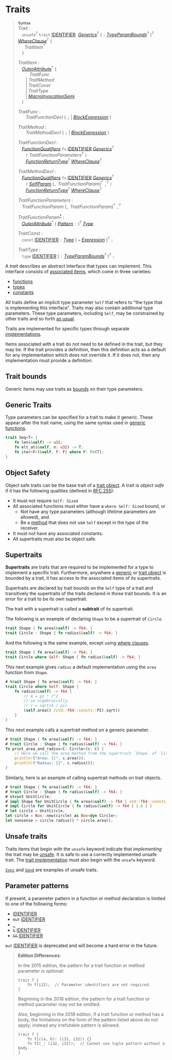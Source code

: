 # Traits

> **<sup>Syntax</sup>**\
> _Trait_ :\
> &nbsp;&nbsp; `unsafe`<sup>?</sup> `trait` [IDENTIFIER]&nbsp;
>              [_Generics_]<sup>?</sup>
>              ( `:` [_TypeParamBounds_]<sup>?</sup> )<sup>?</sup>
>              [_WhereClause_]<sup>?</sup> `{`\
> &nbsp;&nbsp;&nbsp;&nbsp; _TraitItem_<sup>\*</sup>\
> &nbsp;&nbsp; `}`
>
> _TraitItem_ :\
> &nbsp;&nbsp; [_OuterAttribute_]<sup>\*</sup> (\
> &nbsp;&nbsp; &nbsp;&nbsp; &nbsp;&nbsp; _TraitFunc_\
> &nbsp;&nbsp; &nbsp;&nbsp; | _TraitMethod_\
> &nbsp;&nbsp; &nbsp;&nbsp; | _TraitConst_\
> &nbsp;&nbsp; &nbsp;&nbsp; | _TraitType_\
> &nbsp;&nbsp; &nbsp;&nbsp; | [_MacroInvocationSemi_]\
> &nbsp;&nbsp; )
>
> _TraitFunc_ :\
> &nbsp;&nbsp; &nbsp;&nbsp; _TraitFunctionDecl_ ( `;` | [_BlockExpression_] )
>
> _TraitMethod_ :\
> &nbsp;&nbsp; &nbsp;&nbsp; _TraitMethodDecl_ ( `;` | [_BlockExpression_] )
>
> _TraitFunctionDecl_ :\
> &nbsp;&nbsp; [_FunctionQualifiers_] `fn` [IDENTIFIER]&nbsp;[_Generics_]<sup>?</sup>\
> &nbsp;&nbsp; &nbsp;&nbsp; `(` _TraitFunctionParameters_<sup>?</sup> `)`\
> &nbsp;&nbsp; &nbsp;&nbsp; [_FunctionReturnType_]<sup>?</sup> [_WhereClause_]<sup>?</sup>
>
> _TraitMethodDecl_ :\
> &nbsp;&nbsp; [_FunctionQualifiers_] `fn` [IDENTIFIER]&nbsp;[_Generics_]<sup>?</sup>\
> &nbsp;&nbsp; &nbsp;&nbsp; `(` [_SelfParam_] (`,` _TraitFunctionParam_)<sup>\*</sup> `,`<sup>?</sup> `)`\
> &nbsp;&nbsp; &nbsp;&nbsp; [_FunctionReturnType_]<sup>?</sup> [_WhereClause_]<sup>?</sup>
>
> _TraitFunctionParameters_ :\
> &nbsp;&nbsp; _TraitFunctionParam_ (`,` _TraitFunctionParam_)<sup>\*</sup> `,`<sup>?</sup>
>
> _TraitFunctionParam_<sup>[†](#parameter-patterns)</sup> :\
> &nbsp;&nbsp; [_OuterAttribute_]<sup>\*</sup> ( [_Pattern_] `:` )<sup>?</sup> [_Type_]
>
> _TraitConst_ :\
> &nbsp;&nbsp; `const` [IDENTIFIER] `:` [_Type_]&nbsp;( `=` [_Expression_] )<sup>?</sup> `;`
>
> _TraitType_ :\
> &nbsp;&nbsp; `type` [IDENTIFIER] ( `:` [_TypeParamBounds_]<sup>?</sup> )<sup>?</sup> `;`

A _trait_ describes an abstract interface that types can implement. This
interface consists of [associated items], which come in three varieties:

- [functions](associated-items.md#associated-functions-and-methods)
- [types](associated-items.md#associated-types)
- [constants](associated-items.md#associated-constants)

All traits define an implicit type parameter `Self` that refers to "the type
that is implementing this interface". Traits may also contain additional type
parameters. These type parameters, including `Self`, may be constrained by
other traits and so forth [as usual][generics].

Traits are implemented for specific types through separate [implementations].

Items associated with a trait do not need to be defined in the trait, but they
may be. If the trait provides a definition, then this definition acts as a
default for any implementation which does not override it. If it does not, then
any implementation must provide a definition.

## Trait bounds

Generic items may use traits as [bounds] on their type parameters.

## Generic Traits

Type parameters can be specified for a trait to make it generic. These appear
after the trait name, using the same syntax used in [generic functions].

```rust
trait Seq<T> {
    fn len(&self) -> u32;
    fn elt_at(&self, n: u32) -> T;
    fn iter<F>(&self, f: F) where F: Fn(T);
}
```

## Object Safety

Object safe traits can be the base trait of a [trait object]. A trait is
*object safe* if it has the following qualities (defined in [RFC 255]):

* It must not require `Self: Sized`
* All associated functions must either have a `where Self: Sized` bound, or
    * Not have any type parameters (although lifetime parameters are allowed),
      and
    * Be a [method] that does not use `Self` except in the type of the receiver.
* It must not have any associated constants.
* All supertraits must also be object safe.

## Supertraits

**Supertraits** are traits that are required to be implemented for a type to
implement a specific trait. Furthermore, anywhere a [generic][generics] or [trait object]
is bounded by a trait, it has access to the associated items of its supertraits.

Supertraits are declared by trait bounds on the `Self` type of a trait and
transitively the supertraits of the traits declared in those trait bounds. It is
an error for a trait to be its own supertrait.

The trait with a supertrait is called a **subtrait** of its supertrait.

The following is an example of declaring `Shape` to be a supertrait of `Circle`.

```rust
trait Shape { fn area(&self) -> f64; }
trait Circle : Shape { fn radius(&self) -> f64; }
```

And the following is the same example, except using [where clauses].

```rust
trait Shape { fn area(&self) -> f64; }
trait Circle where Self: Shape { fn radius(&self) -> f64; }
```

This next example gives `radius` a default implementation using the `area`
function from `Shape`.

```rust
# trait Shape { fn area(&self) -> f64; }
trait Circle where Self: Shape {
    fn radius(&self) -> f64 {
        // A = pi * r^2
        // so algebraically,
        // r = sqrt(A / pi)
        (self.area() /std::f64::consts::PI).sqrt()
    }
}
```

This next example calls a supertrait method on a generic parameter.

```rust
# trait Shape { fn area(&self) -> f64; }
# trait Circle : Shape { fn radius(&self) -> f64; }
fn print_area_and_radius<C: Circle>(c: C) {
    // Here we call the area method from the supertrait `Shape` of `Circle`.
    println!("Area: {}", c.area());
    println!("Radius: {}", c.radius());
}
```

Similarly, here is an example of calling supertrait methods on trait objects.

```rust
# trait Shape { fn area(&self) -> f64; }
# trait Circle : Shape { fn radius(&self) -> f64; }
# struct UnitCircle;
# impl Shape for UnitCircle { fn area(&self) -> f64 { std::f64::consts::PI } }
# impl Circle for UnitCircle { fn radius(&self) -> f64 { 1.0 } }
# let circle = UnitCircle;
let circle = Box::new(circle) as Box<dyn Circle>;
let nonsense = circle.radius() * circle.area();
```

## Unsafe traits

Traits items that begin with the `unsafe` keyword indicate that *implementing* the
trait may be [unsafe]. It is safe to use a correctly implemented unsafe trait.
The [trait implementation] must also begin with the `unsafe` keyword.

[`Sync`] and [`Send`] are examples of unsafe traits.

## Parameter patterns

If present, a parameter pattern in a function or method declaration is limited
to one of the following forms:

* [IDENTIFIER]
* `mut` [IDENTIFIER]
* [`_`][WildcardPattern]
* `&` [IDENTIFIER]
* `&&` [IDENTIFIER]

`mut` [IDENTIFIER] is deprecated and will become a hard error in the future.
<!-- https://github.com/rust-lang/rust/issues/35203 -->

> **Edition Differences**:
>
> In the 2015 edition, the pattern for a trait function or method parameter is
> optional:
>
> ```rust,edition2015
> trait T {
>     fn f(i32);  // Parameter identifiers are not required.
> }
> ```
>
> Beginning in the 2018 edition, the pattern for a trait function or method
> parameter may not be omitted.
>
> Also, beginning in the 2018 edition, if a trait function or method has a
> body, the limitations on the form of the pattern listed above do not apply;
> instead any irrefutable pattern is allowed.
>
> ```rust,edition2018
> trait T {
>     fn f1((a, b): (i32, i32)) {}
>     fn f2(_: (i32, i32));  // Cannot use tuple pattern without a body.
> }
> ```

[IDENTIFIER]: ../identifiers.md
[WildcardPattern]: ../patterns.md#wildcard-pattern
[_BlockExpression_]: ../expressions/block-expr.md
[_Expression_]: ../expressions.md
[_FunctionQualifiers_]: functions.md
[_FunctionReturnType_]: functions.md
[_Generics_]: generics.md
[_MacroInvocationSemi_]: ../macros.md#macro-invocation
[_OuterAttribute_]: ../attributes.md
[_Pattern_]: ../patterns.md
[_SelfParam_]: associated-items.md#methods
[_TypeParamBounds_]: ../trait-bounds.md
[_Type_]: ../types.md#type-expressions
[_WhereClause_]: generics.md#where-clauses
[bounds]: ../trait-bounds.md
[trait object]: ../types/trait-object.md
[RFC 255]: https://github.com/rust-lang/rfcs/blob/master/text/0255-object-safety.md
[associated items]: associated-items.md
[method]: associated-items.md#methods
[implementations]: implementations.md
[generics]: generics.md
[where clauses]: generics.md#where-clauses
[generic functions]: functions.md#generic-functions
[unsafe]: ../unsafety.md
[trait implementation]: implementations.md#trait-implementations
[`Send`]: ../special-types-and-traits.md#send
[`Sync`]: ../special-types-and-traits.md#sync
